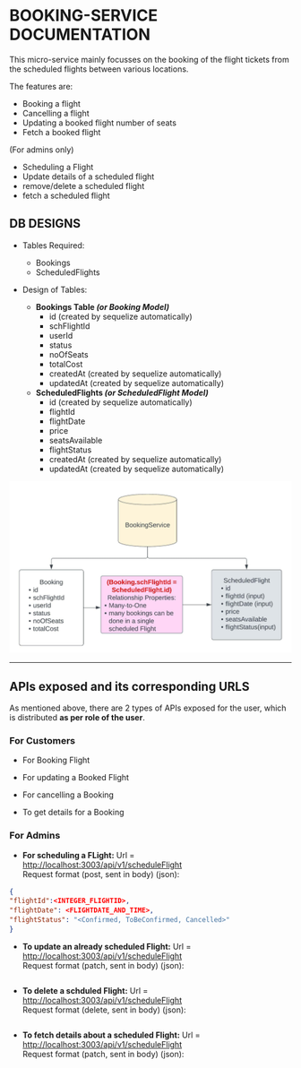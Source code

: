 # BOOKING-SERVICE DOCUMENTATION

This micro-service mainly focusses on the booking of the flight tickets from the scheduled flights between various locations.

The features are:

- Booking a flight
- Cancelling a flight
- Updating a booked flight number of seats
- Fetch a booked flight

(For admins only)

- Scheduling a Flight
- Update details of a scheduled flight
- remove/delete a scheduled flight
- fetch a scheduled flight

## DB DESIGNS

- Tables Required:
  - Bookings
  - ScheduledFlights

- Design of Tables:
  - **Bookings Table _(or Booking Model)_**
    - id (created by sequelize automatically)
    - schFlightId
    - userId
    - status
    - noOfSeats
    - totalCost
    - createdAt (created by sequelize automatically)
    - updatedAt (created by sequelize automatically)
  - **ScheduledFlights _(or ScheduledFlight Model)_**
    - id (created by sequelize automatically)
    - flightId
    - flightDate
    - price
    - seatsAvailable
    - flightStatus
    - createdAt (created by sequelize automatically)
    - updatedAt (created by sequelize automatically)

![DB Design image](/docImages/DB_Designs.jpeg)

---

## APIs exposed and its corresponding URLS

As mentioned above, there are 2 types of APIs exposed for the user, which is distributed **as per role of the user**.

### For Customers

- For Booking Flight

- For updating a Booked Flight

- For cancelling a Booking

- To get details for a Booking

### For Admins

- **For scheduling a FLight:**
 Url = <http://localhost:3003/api/v1/scheduleFlight>  
 Request format (post, sent in body) (json):

 ```json
 {
 "flightId":<INTEGER_FLIGHTID>,
 "flightDate": <FLIGHTDATE_AND_TIME>,
 "flightStatus": "<Confirmed, ToBeConfirmed, Cancelled>"
 }
 ```

- **To update an already scheduled Flight:**
 Url = <http://localhost:3003/api/v1/scheduleFlight>  
 Request format (patch, sent in body) (json):

 ```json
 ```

- **To delete a schduled Flight:**
 Url = <http://localhost:3003/api/v1/scheduleFlight>  
 Request format (delete, sent in body) (json):

 ```json
 ```

- **To fetch details about a scheduled Flight:**
 Url = <http://localhost:3003/api/v1/scheduleFlight>  
 Request format (patch, sent in body) (json):

 ```json
 ```
